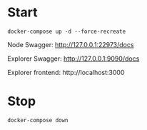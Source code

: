 # Start

```
docker-compose up -d --force-recreate
```

Node Swagger: http://127.0.0.1:22973/docs

Explorer Swagger: http://127.0.0.1:9090/docs

Explorer frontend: http://localhost:3000

# Stop

```
docker-compose down
```
